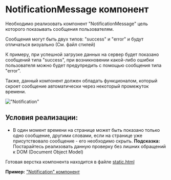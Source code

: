 # NotificationMessage компонент

Необходимо реализовать компонент "NotificationMessage" цель которого показывать сообщения пользователям.

Сообщения могут быть двух типов: "success" и "error" и будут отличаться визуально (См. файл стилей)

К примеру, при успешной загрузке данных на сервер будет показано сообщений типа "success",
при возникновении какой-либо ошибки пользователя можно будет предупредить с помощью сообщения типа "error".

Также, данный компонент должен обладать функционалом, который скроет сообщение автоматически через некоторый 
промежуток времени.   

!["Notification"](notification.gif)

## Условия реализации:

* В один момент времени на странице может быть показано только одно сообщение,
другими словами, если на странице уже присутствовало сообщение - его необходимо скрыть.
**Подсказка:** Постарайтесь реализовать данную проверку без лишних обращений к DOM (Document Object Model)

Готовая верстка компонента находится в файле [static.html](static.html)

**Пример:** ["Notification" компонент](https://glitch.com/edit/#!/notification-js-20200203)

